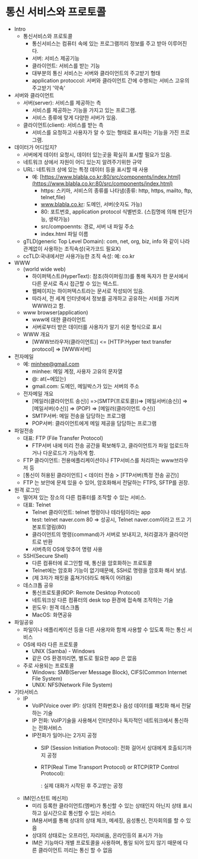 # 통신 서비스와 프로토콜

* Intro
  * 통신서비스와 프로토콜
    * 통신서비스는 컴퓨터 속에 있는 프로그램끼리 정보를 주고 받아 이루어진다.
    * 서버: 서비스 제공기능
    * 클라이언트: 서비스를 받는 기능
    * 대부분의 통신 서비스는 서버와 클라이언트의 주고받기 형태
    * application protoccol: 서버와 클라이언트 간에 수행되는 서비스 고유의 주고받기 '약속'
* 서버와 클라이언트
  * 서버\(server\): 서비스를 제공하는 측
    * 서비스를 제공하는 기능을 가지고 있는 프로그램.
    * 서비스 종류에 맞게 다양한 서버가 있음.
  * 클라이언트\(client\): 서비스를 받는 측
    * 서비스를 요청하고 사용자가 알 수 있는 형태로 표시하는 기능을 가진 프로그램.
* 데이터가 어디있지?
  * 서버에게 데이터 요청시, 데이터 있는곳을 확실히 표시할 필요가 있음.
  * 네트워크 상에서 자원이 어디 있는지 알려주기위한 규약
  * URL: 네트워크 상에 있는 특정 데이터 등을 표시할 때 사용
    * 예: [https://www.blabla.co.kr:80/src/components/index.html](https://www.blabla.co.kr:80/src/components/index.html)
      * https: 스키마, 서비스의 종류를 나타냄\(종류: http, https, mailto, ftp, telnet,file\)
      * www.blabla.co.kr: 도메인, 서버\(숫자도 가능\)
      * 80: 포트번호, application protocol 식별번호. \(스킴명에 의해 판단가능, 생략가능\)
      * src/compoennts: 경로, 서버 내 파일 주소
      * index.html 파일 이름
  * gTLD\(generic Top Level Domain\): com, net, org, biz, info 와 같이 나라 관계없이 사용하는 조직속성\(국가코드 필요X\)
  * ccTLD:국내에서만 사용가능한 조직 속성: 예: co.kr
* WWW
  * \(world wide web\)
    * 하이퍼텍스트\(HyperText\): 참조\(하이퍼링크\)를 통해 독자가 한 문서에서 다른 문서로 즉시 접근할 수 있는 텍스트.
    * 웹페이지는 하이퍼텍스트라는 문서로 작성되어 있음.
    * 따라서, 전 세계 인터넷에서 정보를 공개하고 공유하는 서비를 가리켜 WWW라고 함.
  * www browser\(application\)
    * www에 대한 클라이언트
    * 서버로부터 받은 데이터를 사용자가 알기 쉬운 형식으로 표시
  * WWW 개요
    * \[WWW브라우저\(클라이언트\)\] &lt;= \[HTTP:Hyper text transfer protocol\] =&gt; \[WWW서버\]
* 전자메일
  * 예: minhee@gmail.com
    * minhee: 메일 계정, 사용자 고유의 문자열
    * @: at\(~에있는\)
    * gmail.com: 도메인, 메일박스가 있는 서버의 주소
  * 전자메일 개요
    * \[메일러\(클라이언트 송신\)\] =&gt;\(SMTP\(프로토콜\)\)=&gt; \[메일서버\(송신\)\] =&gt;\[메일서버\(수신\)\] =&gt; \(POP\) =&gt; \[메일러\(클라이언트 수신\)\]
    * SMTP서버: 메일 전송을 담당하는 프로그램
    * POP서버: 클라이언트에게 메일 제공을 담담하는 프로그램
* 파일전송
  * 대표: FTP \(File Transfer Protocol\)
    * FTP서버 내에 미리 전송 공간을 확보해두고, 클라이언트가 파일 업로드하거나 다운로드가 가능하게 함.
  * FTP 클라이언트: 전용에플리케이션이나 FTP서비스를 처리하는 www브라우저 등
  * \[통신이 허용된 클라이언트\] &lt; 데이터 전송 &gt; \[FTP서버\(특정 전송 공간\)\]
  * FTP 는 보안에 문제 있을 수 있어, 암호화해서 전달하는 FTPS, SFTP를 권장.
* 원격 로그인
  * 떨어져 있는 장소의 다른 컴퓨터를 조작할 수 있는 서비스.
  * 대표: Telnet
    * Telnet 클라이언트: telnet 명령이나 테라텀이라는 app
    * test: telnet naver.com 80 =&gt; 성공시, Telnet naver.com이라고 뜨고 기본포트열림\(80\)
    * 클라이언트의 명령\(command\)가 서버로 보내지고, 처리결과가 클라이언트로 반환
    * 서버측의 OS에 맞추어 명령 사용
  * SSH\(Secure Shell\)
    * 다른 컴퓨터에 로그인할 때, 통신을 암호화하는 프로토콜
    * Telnet에는 암호화 기능이 없기때문에, SSH로 명령을 암호화 해서 보냄.
    * \(제 3자가 패킷을 훔쳐가더라도 해독이 어려움\)
  * 데스크톱 공유
    * 통신프로토콜\(RDP: Remote Desktop Protocol\)
    * 네트워크상 다른 컴퓨터의 desk top 환경에 접속해 조작하는 기술
    * 윈도우: 원격 데스크톱
    * MacOS: 화면공유
* 파일공유
  * 파일이나 에플리케이션 등을 다른 사용자와 함께 사용할 수 있도록 하는 통신 서비스
  * OS에 따라 다른 프로토콜
    * UNIX \(Samba\) - Windows
    * 같은 OS 환경끼리면, 별도로 필요한 app 은 없음
  * 주로 사용되는 프로토콜
    * Windows: SMB\(Server Message Block\), CIFS\(Common Internet File System\)
    * UNIX: NFS\(Network File System\)
* 기타서비스
  * IP
    * VoIP\(Voice over IP\): 상대의 전화번호나 음성 데이터를 패킷화 해서 전달하는 기술
    * IP 전화: VoIP기술을 사용해서 인터넷이나 독자적인 네트워크에서 통신하는 전화서비스
    * IP전화가 일어나는 2가지 공정
      * SIP \(Session Initiation Protocol\): 전화 걸어서 상대에게 호출되기까지 공정
      * RTP\(Real Time Transport Protocol\) or RTCP\(RTP Control Protocol\):  

        : 실제 대화가 시작된 후 주고받는 공정
  * IM\(인스턴트 메신저\)
    * 미리 등록한 클라이언트\(멤버\)가 통신할 수 있는 상태인지 아닌지 상태 표시하고 실시간으로 통신할 수 있는 서비스
    * IM용서버를 통해 상대의 상태 체크, 메세징, 음성통신, 전자회의를 할 수 있음
    * 상대의 상태로는 오프라인, 자리비움, 온라인등의 표시가 가능
    * IM은 기능마다 개별 프로토콜을 사용하며, 통일 되어 있지 않기 때문에 다른 클라이언트 끼리는 통신 할 수 없음

